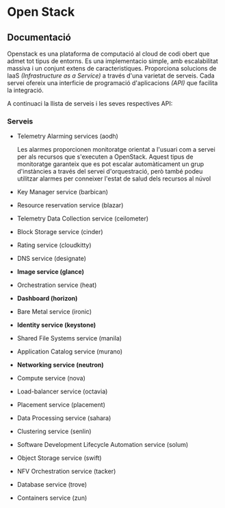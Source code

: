# Open Stack 
## Documentació

Openstack es una plataforma de computació al cloud de codi obert que admet 
tot tipus de entorns. Es una implementacio simple, amb escalabilitat 
massiva i un conjunt extens de caracteristiques. Proporciona solucions 
de IaaS *(Infrastructure as a Service)* a través d'una varietat de serveis. 
Cada servei ofereix una interficie de programació d'aplicacions *(API)* que facilita 
la integració.

A continuaci la llista de serveis i les seves respectives API:
### Serveis
* Telemetry Alarming services (aodh)

	Les alarmes proporcionen monitoratge orientat a l'usuari com a servei 
per als recursos que s'executen a OpenStack. Aquest tipus de monitoratge 
garanteix que es pot escalar automàticament un grup d'instàncies a través 
del servei d'orquestració, però també podeu utilitzar alarmes per conneixer 
l'estat de salud dels recursos al núvol

* Key Manager service (barbican)



* Resource reservation service (blazar)
* Telemetry Data Collection service (ceilometer)
* Block Storage service (cinder)
* Rating service (cloudkitty)
* DNS service (designate)
* **Image service (glance)**
* Orchestration service (heat)
* **Dashboard (horizon)**
* Bare Metal service (ironic)
* **Identity service (keystone)**
* Shared File Systems service (manila)
* Application Catalog service (murano)
* **Networking service (neutron)**
* Compute service (nova)
* Load-balancer service (octavia)
* Placement service (placement)
* Data Processing service (sahara)
* Clustering service (senlin)
* Software Development Lifecycle Automation service (solum)
* Object Storage service (swift)
* NFV Orchestration service (tacker)
* Database service (trove)
* Containers service (zun) 